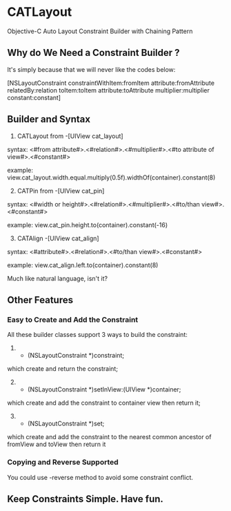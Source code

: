 # CATLayout
Objective-C Auto Layout Constraint Builder with Chaining Pattern


## Why do We Need a Constraint Builder ?

It's simply because that we will never like the codes below:

[NSLayoutConstraint constraintWithItem:fromItem
							 attribute:fromAttribute
						     relatedBy:relation
								toItem:toItem
							 attribute:toAttribute
							multiplier:multiplier
						      constant:constant]


## Builder and Syntax

1. CATLayout from -[UIView cat_layout]

syntax: <#from attribute#>.<#relation#>.<#multiplier#>.<#to attribute of view#>.<#constant#>

example: view.cat_layout.width.equal.multiply(0.5f).widthOf(container).constant(8)

2. CATPin from -[UIView cat_pin]

syntax: <#width or height#>.<#relation#>.<#multiplier#>.<#to/than view#>.<#constant#>

example: view.cat_pin.height.to(container).constant(-16)

3. CATAlign -[UIView cat_align]

syntax: <#attribute#>.<#relation#>.<#to/than view#>.<#constant#>

example: view.cat_align.left.to(container).constant(8)

Much like natural language, isn't it?


## Other Features

### Easy to Create and Add the Constraint

All these builder classes support 3 ways to build the constraint:

1. - (NSLayoutConstraint *)constraint;

which create and return the constraint;

2. - (NSLayoutConstraint *)setInView:(UIView *)container;

which create and add the constraint to container view then return it;

3. - (NSLayoutConstraint *)set;

which create and add the constraint to the nearest common ancestor of fromView and toView then return it

### Copying and Reverse Supported

You could use -reverse method to avoid some constraint conflict.


## Keep Constraints Simple. Have fun.
